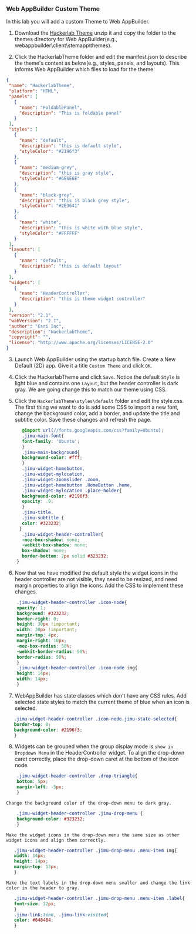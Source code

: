 ### Web AppBuilder Custom Theme

In this lab you will add a custom Theme to Web AppBuilder.

1. Download the [Hackerlab Theme](HackerlabTheme.zip?raw=true) unzip it and copy the folder to the themes directory for Web AppBuilder(e.g., webappbuilder\client\stemapp\themes).

2. Click the HackerlabTheme folder and edit the manifest.json to describe the theme's content as below(e.g., styles, panels, and layouts). This informs Web AppBuilder which files to load for the theme.
 
 ```json
 {
  "name": "HackerlabTheme",
  "platform": "HTML",
  "panels": [
    {
      "name": "FoldablePanel",
      "description": "This is foldable panel"
    }
  ],
  "styles": [
    {
      "name": "default",
      "description": "this is default style",
      "styleColor": "#2196f3"
    },
    {
      "name": "medium-grey",
      "description": "this is gray style",
      "styleColor": "#6E6E6E"
    },
    {
      "name": "black-grey",
      "description": "this is black grey style",
      "styleColor": "#2E3641"
    },
    {
      "name": "white",
      "description": "this is white with blue style",
      "styleColor": "#FFFFFF"
    }
  ],
  "layouts": [
    {
      "name": "default",
      "description": "this is default layout"
    }
  ],
  "widgets": [
    {
      "name": "HeaderController",
      "description": "this is theme widget controller"
    }
  ],
  "version": "2.1",
  "wabVersion": "2.1",
  "author": "Esri Inc",
  "description": "HackerlabTheme",
  "copyright": "",
  "license": "http://www.apache.org/licenses/LICENSE-2.0"
}
 ```
3.  Launch Web AppBuilder using the startup batch file. Create a New Default (2D) app. Give it a title `Custom Theme` and click `OK`.

4.  Click the HackerlabTheme and click `Save`. Notice the default `Style` is light blue and contains one `Layout`, but the header controller is dark gray. We are going change this to match our theme using CSS.
 
5.  Click the `HackerlabTheme\styles\default` folder and edit the style.css. The first thing we want to do is add some CSS to import a new font, change the background color, add a border, and update the title and subtitle color. Save these changes and refresh the page. 
 
 ```CSS
       @import url(//fonts.googleapis.com/css?family=Ubuntu);
       .jimu-main-font{
       font-family: 'Ubuntu';
       }
       .jimu-main-background{
       background-color: #fff;
       }
       .jimu-widget-homebutton,
       .jimu-widget-mylocation,
       .jimu-widget-zoomslider .zoom,
       .jimu-widget-homebutton .HomeButton .home,
       .jimu-widget-mylocation .place-holder{
       background-color: #2196f3;
       opacity: .9;
       }
       .jimu-title,
       .jimu-subtitle {
       color: #323232;
      }
       .jimu-widget-header-controller{
       -moz-box-shadow: none;
       -webkit-box-shadow: none;
       box-shadow: none;
       border-bottom: 2px solid #323232;
     }
 ```
6. Now that we have modified the default style the widget icons in the header controller are not visible, they need to be resized, and need margin properties to allign the icons. Add the CSS to implement these changes.    

 ```CSS
     .jimu-widget-header-controller .icon-node{
     opacity: 1;
     background: #323232;
     border-right: 0;
     height: 30px !important;
     width: 30px !important;
     margin-top: 4px;
     margin-right: 10px;
     -moz-box-radius: 50%;
     -webkit-border-radius: 50%;
     border-radius: 50%;
     }
     .jimu-widget-header-controller .icon-node img{
     height: 14px;
     width: 14px;
     }
 ```

7.  WebAppBuilder has state classes which don't have any CSS rules. Add selected state styles to match the current theme of blue when an icon is selected. 

 ```CSS
    .jimu-widget-header-controller .icon-node.jimu-state-selected{
    border-top: 0;
    background-color: #2196f3;
    }
 ```

8.  Widgets can be grouped when the group display mode is `show in Dropdown Menu` in the HeaderController widget. To align the drop-down caret correctly, place the drop-down caret at the bottom of the icon node.

```CSS
    .jimu-widget-header-controller .drop-triangle{
    bottom: 5px;
    margin-left: -5px;
    } 
```
    Change the background color of the drop-down menu to dark gray.

```CSS
    .jimu-widget-header-controller .jimu-drop-menu {
    background-color: #323232;
    }
````
    Make the widget icons in the drop-down menu the same size as other widget icons and align them correctly.

```CSS
   .jimu-widget-header-controller .jimu-drop-menu .menu-item img{
   width: 14px;
   height: 14px;
   margin-top: 13px;
   }
```
    Make the text labels in the drop-down menu smaller and change the link color in the header to gray.

```CSS
   .jimu-widget-header-controller .jimu-drop-menu .menu-item .label{
   font-size: 12px;
   }
   .jimu-link:link, .jimu-link:visited{
   color: #848484;
   }    

